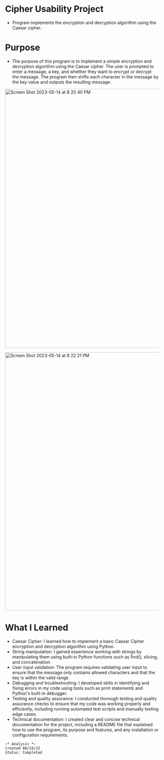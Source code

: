# Cipher Usability Project
* Program implements the encryption and decryption algorithm using the Caesar cipher. 

# Purpose
* The purpose of this program is to implement a simple encryption and decryption algorithm using the Caesar cipher. The user is prompted to enter a message, a key, and whether they want to encrypt or decrypt the message. The program then shifts each character in the message by the key value and outputs the resulting message.
<p>
  <img width="846" alt="Screen Shot 2023-05-14 at 8 20 40 PM" src="https://github.com/efloresz/CipherUsabillity/assets/110843762/48275b0f-4e20-4d97-a1c1-525f469f6972">
  </p>
<p>
 <img width="843" alt="Screen Shot 2023-05-14 at 8 22 21 PM" src="https://github.com/efloresz/CipherUsabillity/assets/110843762/fa2b1a58-e691-46c6-855d-8a9117013caa">

  </p>

# What I Learned
* Caesar Cipher: I learned how to implement a basic Caesar Cipher encryption and decryption algorithm using Python.
* String manipulation: I gained experience working with strings by manipulating them using built-in Python functions such as find(), slicing, and concatenation.
* User input validation: The program requires validating user input to ensure that the message only contains allowed characters and that the key is within the valid range.
* Debugging and troubleshooting: I developed skills in identifying and fixing errors in my code using tools such as print statements and Python's built-in debugger.
* Testing and quality assurance: I conducted thorough testing and quality assurance checks to ensure that my code was working properly and efficiently, including running automated test scripts and manually testing edge cases.
* Technical documentation: I created clear and concise technical documentation for the project, including a README file that explained how to use the program, its purpose and features, and any installation or configuration requirements.
```
~* Analysis *~
Created 08/24/22
Status: Completed
